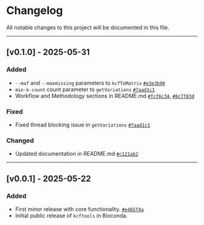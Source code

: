 # Changelog

All notable changes to this project will be documented in this file.

---

## [v0.1.0] - 2025-05-31
### Added
- `--maf` and `--maxmissing` parameters to `kcfToMatrix` [`#e3e3b90`](https://github.com/sivasubramanics/kcftools/commit/e3e3b90)
- `min-k-count` count parameter to `getVariations` [`#7aad1c1`](https://github.com/sivasubramanics/kcftools/commit/7aad1c1)
- Workflow and Methodology sections in README.md [`#fcf6c34`](https://github.com/sivasubramanics/kcftools/commit/fcf6c34), [`#8c7f83d`](https://github.com/sivasubramanics/kcftools/commit/8c7f83d)

### Fixed
- Fixed thread blocking issue in `getVariations` [`#7aad1c1`](https://github.com/sivasubramanics/kcftools/commit/7aad1c188f927b392d78df806524b351bd56d888) 

### Changed
- Updated documentation in README.md [`#c121ab2`](https://gitbub.com/sivasubramanics/kcftools/commit/c121ab2)

---

## [v0.0.1] - 2025-05-22
### Added
- First minor release with core functionality. [`#e465f4a`](https://github.com/sivasubramanics/kcftools/commit/e465f4a)
- Initial public release of `kcftools` in Bioconda.
